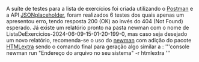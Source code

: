 A suíte de testes para a lista de exercícios foi criada utilizando o [Postman](https://www.postman.com) e a API [JSONplaceholder](https://jsonplaceholder.typicode.com/guide/), foram realizados 6 testes dos quais apenas um apresentou erro, tendo resposta 200 (OK) ao invés do 404 (Not Found) esperado.
Já existe um relatório pronto na pasta newman com o nome de ListaDeExercicios-2024-06-09-15-01-20-199-0, mas caso seja desejado um novo relatório, recomenda-se o uso do [newman](https://www.npmjs.com/package/newman) com adição do pacote [HTMLextra](https://www.npmjs.com/package/newman-reporter-htmlextra) sendo o comando final para geração algo similar a :
'''console
newman run "Endereço do arquivo no seu sistema" -r htmlextra
'''
